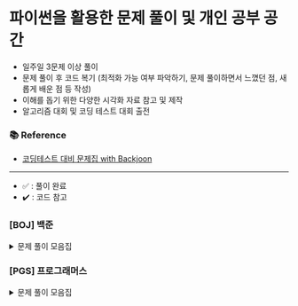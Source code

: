 # 파이썬을 활용한 문제 풀이 및 개인 공부 공간

- 일주일 3문제 이상 풀이
- 문제 풀이 후 코드 복기 (최적화 가능 여부 파악하기, 문제 풀이하면서 느꼈던 점, 새롭게 배운 점 등 작성)
- 이해를 돕기 위한 다양한 시각화 자료 참고 및 제작
- 알고리즘 대회 및 코딩 테스트 대회 출전

### 📚 Reference
- [코딩테스트 대비 문제집 with Backjoon](https://github.com/tony9402/baekjoon)

---
- ✅ : 풀이 완료
- ✔️ : 코드 참고

### [BOJ] 백준

<details>
	<summary>문제 풀이 모음집</summary>
  </br>
	
  |코드 번호|이름|난이도|풀이 유형|풀이 코드|풀이 시간|상태|
  |:------:|:------|:------:|:------|:------|:------|:------:|
  |**_18258_**|	[큐2](https://www.acmicpc.net/problem/18258)|	실버 4|	`자료 구조`|	[18258_큐2.py](./[BOJ]/자료구조/18258_큐2.py)|	00:10:00.00|	✅|
  |**_10828_**|	[스택](https://www.acmicpc.net/problem/10828)|	실버 4|	`자료 구조`|	[10828_스택.py](./[BOJ]/자료구조/10828_스택.py)|	00:05:36.22|	✅|
  |**_21922_**|	[학부 연구생 민상](https://www.acmicpc.net/problem/21922)|	골드 5|	`시뮬레이션`|	[21922_학부연구생민상.py](./[BOJ]/시뮬레이션/21922_학부연구생민상.py)|	01:07:49.42|	✅|
  |**_9663_**|	[N-Queens](https://www.acmicpc.net/problem/9663)|	골드 4|	`백 트래킹`|	[9663_NQueens.py](./[BOJ]/백트래킹/9663_NQueens.py)|	00:54:16.97|	✅|
  |**_1912_**|	[연속 합](https://www.acmicpc.net/problem/1912)|	실버 2|	`동적 프로그래밍`|	[1912_연속합.py](./[BOJ]/동적프로그래밍/1912_연속합.py)|	00:17:34.18|	✔️|
  |**_11726_**|	[2xn 타일링](https://www.acmicpc.net/problem/11726)|	실버 3|	`동적 프로그래밍`|	[11726_2xn타일링.py](./[BOJ]/동적프로그래밍/11726_2xn타일링.py)|	00:10:56.31|	✅|
  |**_11053_**|	[가장 긴 증가하는 부분 수열](https://www.acmicpc.net/problem/11053)|	실버 2|	`동적 프로그래밍`|	[11053_가장긴증가하는부분수열.py](./[BOJ]/동적프로그래밍/11053_가장긴증가하는부분수열.py)|	00:18:52.10|	✔️|
  |**_2776_**|	[암기왕](https://www.acmicpc.net/problem/2776)|	실버 4|	`이분 탐색`|	[2776_암기왕.py](./[BOJ]/이분탐색/2776_암기왕.py)|	00:10:46.00|	✅|
  |**_1654_**|	[랜선자르기](https://www.acmicpc.net/problem/1654)|	실버 2|	`이분 탐색`|	[1654_랜선자르기.py](./[BOJ]/이분탐색/1654_랜선자르기.py)|	00:17:01.00|	✅|
  |**_11663_**|	[선분위의 점](https://www.acmicpc.net/problem/11663)|	실버 3|	`이분 탐색`|	[11663_선분위의점.py](./[BOJ]/이분탐색/11663_선분위의점.py)|	00:26:40.00|	✅|
  |**_2343_**|	[기타 레슨](https://www.acmicpc.net/problem/2343)|	실버 1|	`이분 탐색`|	[2343_기타레슨.py](./[BOJ]/이분탐색/2343_기타레슨.py)|	00:24:06.00|	✅|
  |**_2470_**|	[두 용액](https://www.acmicpc.net/problem/2470)|	골드 5|	`투 포인터`|	[2470_두용액.py](./[BOJ]/투포인터/2470_두용액.py)|	00:29:08.00|	✅|
  |**_1260_**|	[DFS와 BFS](https://www.acmicpc.net/problem/1260)|	실버 2|	`그래프`|	[1260_DFS와BFS.py](./[BOJ]/그래프/1260_DFS와BFS.py)|	00:29:17.00|	✅|
  |**_1697_**|	[숨바꼭질](https://www.acmicpc.net/problem/1697)|	실버 1|	`그래프`|	[1697_숨바꼭질.py](./[BOJ]/그래프/1697_숨바꼭질.py)|	00:31:22.00|	✅|
  |**_2667_**|	[단지 번호 붙이기](https://www.acmicpc.net/problem/2667)|	실버 1|	`그래프`|	[2667_단지번호붙이기.py](./[BOJ]/그래프/2667_단지번호붙이기.py)|	00:23:30.00| ✅|
  |**_1707_**|	[이분 그래프](https://www.acmicpc.net/problem/1707)|	골드 4|	`그래프`|	[1707_이분그래프.py](./[BOJ]/그래프/1707_이분그래프.py)|	00:43:30.00|	✔️|
  |**_2573_**|	[빙산](https://www.acmicpc.net/problem/2573)|	골드 4|	`그래프`|	[2573_빙산.py](./[BOJ]/그래프/2573_빙산.py)|	00:19:26.03|	✅|
  |**_1018_**|	[체스판 다시 칠하기](https://www.acmicpc.net/problem/1018)|	실버 4|	`완전 탐색`|	[1018_체스판다시칠하기.py](./[BOJ]/완전탐색/1018_체스판다시칠하기.py)|	00:16:59.00|	✅|
  |**_1325_**|	[효율적인 해킹](https://www.acmicpc.net/problem/1325)|	실버 1|	`그래프`|	[1325_효율적인해킹.py](./[BOJ]/그래프/1325_효율적인해킹.py)|	00:19:50.00|	✅|
  |**_12933_**|	[오리](https://www.acmicpc.net/problem/12933)|	실버 2|	`그리디`|	[12933_오리.py](./[BOJ]/그리디/12933_오리.py)|	00:35:52.00|	✔️|
  |**_1051_**|	[숫자 정사각형](https://www.acmicpc.net/problem/1051)|	실버 3|	`완전 탐색`|	[1051_숫자정사각형.py](./[BOJ]/완전탐색/1051_숫자정사각형.py)|	00:25:18.00|	✅|
  |**_2529_**|	[부등호](https://www.acmicpc.net/problem/2529)|	실버 1|	`백 트래킹`|	[2529_부등호.py](./[BOJ]/백트래킹/2529_부등호.py)|	00:35:18.00|	✔️|
  |**_2615_**|	[오목](https://www.acmicpc.net/problem/2529)|	실버 1|	`완전 탐색`|	[2615_오목.py](./[BOJ]/완전탐색/2615_오목.py)|	01:06:54.00|	✅|
  |**_15686_**|	[치킨 배달](https://www.acmicpc.net/problem/15686)|	골드 5|	`백 트래킹`|	[15686_치킨배달.py](./[BOJ]/백트래킹/15686_치킨배달.py)|	01:13:04.00|	✔️|
  |**_1012_**|	[유기농 배추](https://www.acmicpc.net/problem/1012)|	실버 2|	`그래프`|	[1012_유기농배추.py](./[BOJ]/그래프/1012_유기농배추.py)|	00:07:48.38|	✅|
  |**_27961_**|	[고양이는 많을수록 좋다](https://www.acmicpc.net/problem/27961)|	브론즈 1|	`그리디`|	[27961_고양이는많을수록좋다.py](./[BOJ]/그리디/27961_고양이는많을수록좋다.py)|	00:09:23.00|	✅|
  |**_10282_**|	[해킹](https://www.acmicpc.net/problem/10282)|	골드 4|	`그래프`|	[10282_해킹.py](./[BOJ]/그래프/10282_해킹.py)|	00:10:28.93|	✅|
  |**_11399_**|	[ATM](https://www.acmicpc.net/problem/11399)|	실버 4|	`그리디`|	[11399_ATM.py](./[BOJ]/그리디/11399_ATM.py)|	00:15:18.00|	✅|
  |**_17503_**|	[맥주 축제](https://www.acmicpc.net/problem/17503)|	실버 1|	`이분 탐색`|	[17503_맥주축제.py](./[BOJ]/이분탐색/17503_맥주축제.py)|	00:54:04.00|	✔️|
  |**_1946_**|	[신입 사원](https://www.acmicpc.net/problem/1946)|	실버 1|	`그리디`|	[1946_신입사원.py](./[BOJ]/그리디/1946_신입사원.py)|	00:15:40.00|	✅|
  |**_19598_**|	[최소 회의실 개수](https://www.acmicpc.net/problem/19598)|	골드 5|	`그리디`|	[19598_최소회의실개수.py](./[BOJ]/그리디/19598_최소회의실개수.py)|	01:15:27.00|	✔️|
  |**_1003_**|	[피보나치 함수](https://www.acmicpc.net/problem/1003)|	실버 3|	`동적 프로그래밍`|	[1003_피보나치함수.py](./[BOJ]/동적프로그래밍/1003_피보나치함수.py)|	00:10:45.00|	✅|
  
</details>

### [PGS] 프로그래머스

<details>
	<summary>문제 풀이 모음집</summary>
  </br>
  
  |코드 번호|이름|난이도|풀이 유형|풀이 코드|풀이 시간|상태|
  |:------:|:------|:------:|:------|:------|:------|:------:|
  |**_92343_**|	[양과 늑대](https://school.programmers.co.kr/learn/courses/30/lessons/92343)|	Lv. 3|	`완전 탐색`|	[양과늑대.py](./[PGS]/양과늑대.py)|	00:00:00.00|	✔️|

</details>


<!-- 
### [LTC] 리트코드

<details>
	<summary>문제 풀이 모음집</summary>
  </br>
  
  |코드 번호|이름|난이도|풀이 코드|풀이 시간|풀이 유형|
  |:-----:|:-----|:-----:|:-----|:-----|:-----|

</details>

### [CFS] 코드포스

<details>
	<summary>문제 풀이 모음집</summary>
  </br>
  
  |코드 번호|이름|난이도|풀이 코드|풀이 시간|풀이 유형|
  |:-----:|:-----|:-----:|:-----|:-----|:-----|

</details>

### [SEA] 삼성 SW Expert Academy

<details>
	<summary>문제 풀이 모음집</summary>
  </br>
  
  |코드 번호|이름|난이도|풀이 코드|풀이 시간|풀이 유형|
  |:-----:|:-----|:-----:|:-----|:-----|:-----|

</details>

### [STU] 개인 공부 자료
 -->

